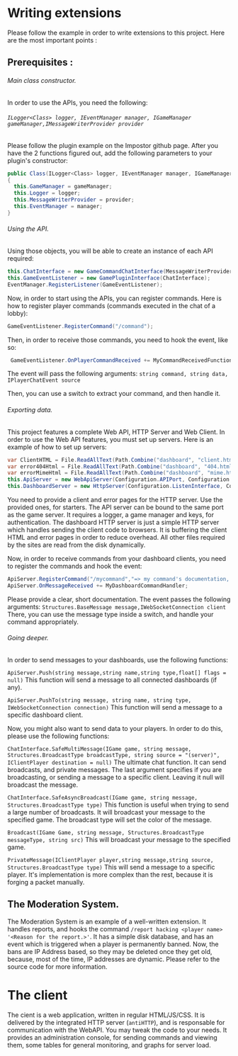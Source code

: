 # Writing extensions
Please follow the example in order to write extensions to this project. Here are the most important points : 
## Prerequisites : 
###### Main class constructor.
In order to use the APIs, you need the following:
###### `ILogger<Class> logger, IEventManager manager, IGameManager gameManager,IMessageWriterProvider provider`

Please follow the plugin example on the Impostor github page. After you have the 2 functions figured out, add the following parameters to your plugin's constructor:

```csharp
public Class(ILogger<Class> logger, IEventManager manager, IGameManager gameManager,IMessageWriterProvider provider)
{
  this.GameManager = gameManager;
  this.Logger = logger;
  this.MessageWriterProvider = provider;
  this.EventManager = manager;
}
```
###### Using the API.
Using those objects, you will be able to create an instance of each API required:

```csharp
this.ChatInterface = new GameCommandChatInterface(MessageWriterProvider, Logger);
this.GameEventListener = new GamePluginInterface(ChatInterface);
EventManager.RegisterListener(GameEventListener);
```

Now, in order to start using the APIs, you can register commands. Here is how to register player commands (commands executed in the chat of a lobby):

```csharp
GameEventListener.RegisterCommand("/command");    
```
Then, in order to receive those commands, you need to hook the event, like so:

```csharp
 GameEventListener.OnPlayerCommandReceived += MyCommandReceivedFunction;

```

The event will pass the following arguments:
`string command, string data, IPlayerChatEvent source`

Then, you can use a switch to extract your command, and then handle it.

###### Exporting data.

This project features a complete Web API, HTTP Server and Web Client. In order to use the Web API features, you must set up servers.
Here is an example of how to set up servers:
```csharp
var ClientHTML = File.ReadAllText(Path.Combine("dashboard", "client.html")).Replace("%listenport%", Configuration.APIPort.ToString());
var error404Html = File.ReadAllText(Path.Combine("dashboard", "404.html"));
var errorMimeHtml = File.ReadAllText(Path.Combine("dashboard", "mime.html"));
this.ApiServer = new WebApiServer(Configuration.APIPort, Configuration.ListenInterface, Configuration.APIKeys, Logger,GameManager);
this.DashboardServer = new HttpServer(Configuration.ListenInterface, Configuration.WebsitePort, ClientHTML, error404Html, errorMimeHtml);
```

You need to provide a client and error pages for the HTTP server. Use the provided ones, for starters.
The API server can be bound to the same port as the game server. It requires a logger, a game manager and keys, for authentication.
The dashboard HTTP server is just a simple HTTP server which handles sending the client code to browsers. It is buffering the client HTML and error pages in order to reduce overhead. All other files required by the sites are read from the disk dynamically.

Now, in order to receive commands from your dashboard clients, you need to register the commands and hook the event:

```csharp
ApiServer.RegisterCommand("/mycommand","=> my command's documentation, for /help.");
ApiServer.OnMessageReceived += MyDashboardCommandHandler;

```
Please provide a clear, short documentation.
The event passes the following arguments:
`Structures.BaseMessage message,IWebSocketConnection client`
There, you can use the message type inside a switch, and handle your command appropriately.

###### Going deeper.
In order to send messages to your dashboards, use the following functions:


`ApiServer.Push(string message,string name,string type,float[] flags = null)`
This function will send a message to all connected dashboards (if any).


`ApiServer.PushTo(string message, string name, string type, IWebSocketConnection connection)`
This function will send a message to a specific dashboard client.

Now, you might also want to send data to your players. In order to do this, please use the following functions:

`ChatInterface.SafeMultiMessage(IGame game, string message, Structures.BroadcastType broadcastType, string source = "(server)", IClientPlayer destination = null)`
The ultimate chat function. It can send broadcasts, and private messages. The last argument specifies if you are broadcasting, or sending a message to a specific client. Leaving it null will broadcast the message.


`ChatInterface.SafeAsyncBroadcast(IGame game, string message, Structures.BroadcastType type)`
This function is useful when trying to send a large number of broadcasts. It will broadcast your message to the specified game. The broadcast type will set the color of the message.

`Broadcast(IGame Game, string message, Structures.BroadcastType messageType, string src)`
This will broadcast your message to the specified game.

`PrivateMessage(IClientPlayer player,string message,string source, Structures.BroadcastType type)`
This will send a message to a specific player. It's implementation is more complex than the rest, because it is forging a packet manually.


## The Moderation System.
The Moderation System is an example of a well-written extension. It handles reports, and hooks the command `/report hacking <player name> '<Reason for the report.>'`. It has a simple disk database, and has an event which is triggered when a player is permanently banned. Now, the bans are IP Address based, so they may be deleted once they get old, because, most of the time, IP addresses are dynamic.
Please refer to the source code for more information.


# The client
The cient is a web application, written in regular HTML/JS/CSS. It is delivered by the integrated HTTP server (`antiHTTP`), and is responsable for communication with the WebAPI. You may tweak the code to your needs. It provides an administration console, for sending commands and viewing them, some tables for general monitoring, and graphs for server load. 
